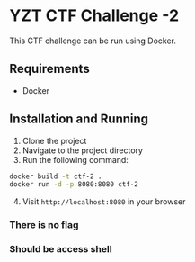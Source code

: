# YZT CTF Challenge -2 

This CTF challenge can be run using Docker.

## Requirements

- Docker

## Installation and Running

1. Clone the project
2. Navigate to the project directory
3. Run the following command:

```bash
docker build -t ctf-2 .    
docker run -d -p 8080:8080 ctf-2 
```
4. Visit `http://localhost:8080` in your browser

### There is no flag
### Should be access shell
